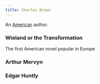 ```yaml
---
title: Charles Brown
---
```


An [American](../index.html) author.

### Wieland or the Transformation

The first American novel popular in Europe

### Arthur Mervyn

### Edgar Huntly
